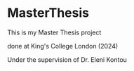 # MasterThesis
This is my Master Thesis project

done at King's College London (2024)

Under the supervision of Dr. Eleni Kontou
